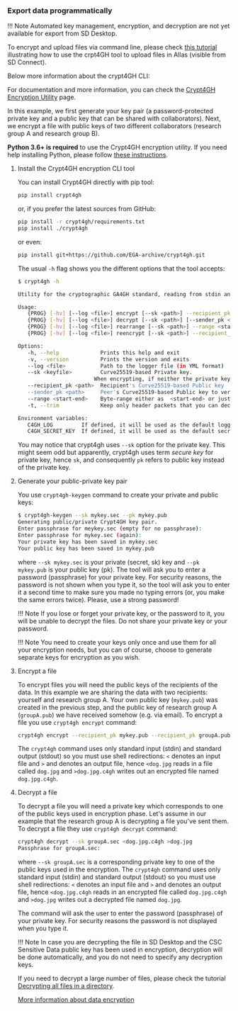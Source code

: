 
### Export data programmatically

!!! Note
    Automated key management, encryption, and decryption are not yet available for export from SD Desktop. 

To encrypt and upload files via command line, please check [this tutorial](sequencing_center_tutorial.md) illustrating how to use the crpt4GH tool to upload files in Allas (visible from SD Connect).

Below more information about the crypt4GH CLI:

For documentation and more information, you can check the [Crypt4GH Encryption Utility](https://github.com/EGA-archive/crypt4gh.git) page.

In this example, we first generate your key pair (a password-protected private key and a public key that can be shared with collaborators). Next, we encrypt a file with public keys of two different collaborators (research group A and research group B).

**Python 3.6+ is required** to use the Crypt4GH encryption utility. If you need help installing Python, please follow [these instructions](https://www.python.org/downloads/release/python-3810/).

1. Install the Crypt4GH encryption CLI tool

      You can install Crypt4GH directly with pip tool:

      ```bash
      pip install crypt4gh     
      ```

      or, if you prefer the latest sources from GitHub:

      ```bash
      pip install -r crypt4gh/requirements.txt
      pip install ./crypt4gh
      ```

      or even:

      ```bash
      pip install git+https://github.com/EGA-archive/crypt4gh.git
      ```

      The usual `-h` flag shows you the different options that the tool accepts:

      ```bash
      $ crypt4gh -h

      Utility for the cryptographic GA4GH standard, reading from stdin and outputting to stdout.

      Usage:
         {PROG} [-hv] [--log <file>] encrypt [--sk <path>] --recipient_pk <path> [--recipient_pk <path>]... [--range <start-end>]
         {PROG} [-hv] [--log <file>] decrypt [--sk <path>] [--sender_pk <path>] [--range <start-end>]
         {PROG} [-hv] [--log <file>] rearrange [--sk <path>] --range <start-end>
         {PROG} [-hv] [--log <file>] reencrypt [--sk <path>] --recipient_pk <path> [--recipient_pk <path>]... [--trim]

      Options:
         -h, --help             Prints this help and exit
         -v, --version          Prints the version and exits
         --log <file>           Path to the logger file (in YML format)
         --sk <keyfile>         Curve25519-based Private key.
                              When encrypting, if neither the private key nor C4GH_SECRET_KEY are specified, we generate a new key
         --recipient_pk <path>  Recipient's Curve25519-based Public key
         --sender_pk <path>     Peer's Curve25519-based Public key to verify provenance (akin to signature)
         --range <start-end>    Byte-range either as  <start-end> or just <start> (Start included, End excluded)
         -t, --trim             Keep only header packets that you can decrypt

      Environment variables:
         C4GH_LOG         If defined, it will be used as the default logger
         C4GH_SECRET_KEY  If defined, it will be used as the default secret key (ie --sk ${C4GH_SECRET_KEY})
      ```

      You may notice that crypt4gh uses `--sk` option for the private key. This might seem odd but apparently, crypt4gh uses term _secure key_ for private key, hence `sk`, and consequently `pk` refers to public key instead of the private key.

2. Generate your public-private key pair

      You use `crypt4gh-keygen` command to create your private and public keys:

      ```bash
      $ crypt4gh-keygen --sk mykey.sec --pk mykey.pub
      Generating public/private Crypt4GH key pair.
      Enter passphrase for meykey.sec (empty for no passphrase): 
      Enter passphrase for mykey.sec (again): 
      Your private key has been saved in mykey.sec
      Your public key has been saved in mykey.pub
      ```

      where `--sk mykey.sec` is your private (secret, sk) key and `--pk mykey.pub` is your public key (pk). The tool will ask you to enter a password (passphrase) for your private key. For security reasons, the password is not shown when you type it, so the tool will ask you to enter it a second time to make sure you made no typing errors (or, you make the same errors twice). Please, use a strong password!

    !!! Note
        If you lose or forget your private key, or the password to it, you will be unable to decrypt the files. Do not share your private key or your password.

    !!! Note
        You need to create your keys only once and use them for all your encryption needs, but you can of course, choose to generate separate keys for encryption as you wish.

3. Encrypt a file

      To encrypt files you will need the public keys of the recipients of the data. In this example we are sharing the data with two recipients: yourself and research group A. Your own public key (`mykey.pub`) was created in the previous step, and the public key of research group A (`groupA.pub`) we have received somehow (e.g. via email). To encrypt a file you use `crypt4gh encrypt` command:

      ```bash
      crypt4gh encrypt --recipient_pk mykey.pub --recipient_pk groupA.pub <dog.jpg >dog.jpg.c4gh
      ```

      The `crypt4gh` command uses only standard input (stdin) and standard output (stdout) so you must use shell redirections: `<` denotes an input file and `>` and denotes an output file, hence `<dog.jpg` reads in a file called `dog.jpg` and `>dog.jpg.c4gh` writes out an encrypted file named `dog.jpg.c4gh`.

4. Decrypt a file

      To decrypt a file you will need a private key which corresponds to one of the public keys used in encryption phase. Let's assume in our example that the research group A is decrypting a file you've sent them. To decrypt a file they use `crypt4gh decrypt` command:

      ```bash
      crypt4gh decrypt --sk groupA.sec <dog.jpg.c4gh >dog.jpg
      Passphrase for groupA.sec: 
      ```

      where `--sk groupA.sec` is a corresponding private key to one of the public keys used in the encryption. The `crypt4gh` command uses only standard input (stdin) and standard output (stdout) so you must use shell redirections: `<` denotes an input file and `>` and denotes an output file, hence `<dog.jpg.c4gh` reads in an encrypted file called `dog.jpg.c4gh` and `>dog.jpg` writes out a decrypted file named `dog.jpg`.

      The command will ask the user to enter the password (passphrase) of your private key. For security reasons the password is not displayed when you type it.

    !!! Note
        In case you are decrypting the file in SD Desktop and the CSC Sensitive Data public key has been used in encryption, decryption will be done automatically, and you do not need to specify any decryption keys.

      If you need to decrypt a large number of files, please check the tutorial [Decrypting all files in a directory](./tutorials/decrypt-directory.md).

      [More information about data encryption](sd-connect-command-line-interface.md)
